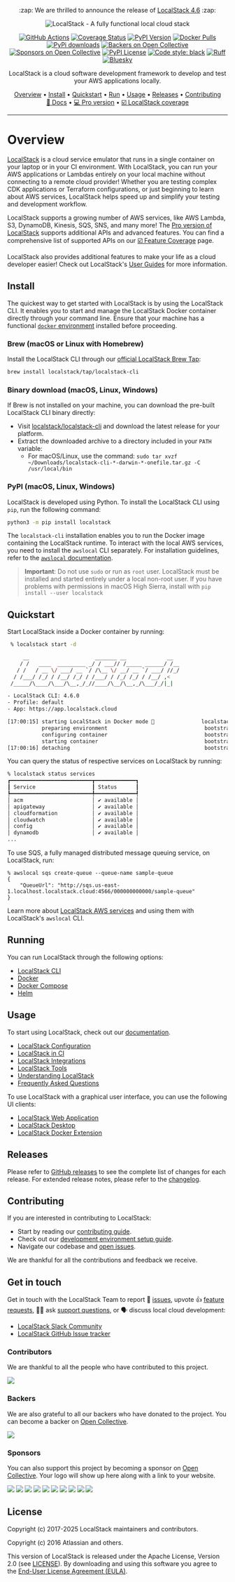 <p align="center">
:zap: We are thrilled to announce the release of <a href="https://blog.localstack.cloud/localstack-for-aws-release-v-4-6-0/">LocalStack 4.6</a> :zap:
</p>

<p align="center">
  <img src="https://raw.githubusercontent.com/localstack/localstack/main/docs/localstack-readme-banner.svg" alt="LocalStack - A fully functional local cloud stack">
</p>

<p align="center">
  <a href="https://github.com/localstack/localstack/actions/workflows/aws-main.yml?query=branch%3Amain"><img alt="GitHub Actions" src="https://github.com/localstack/localstack/actions/workflows/aws-main.yml/badge.svg?branch=main"></a>
  <a href="https://coveralls.io/github/localstack/localstack?branch=main"><img alt="Coverage Status" src="https://coveralls.io/repos/github/localstack/localstack/badge.svg?branch=main"></a>
  <a href="https://pypi.org/project/localstack/"><img alt="PyPI Version" src="https://img.shields.io/pypi/v/localstack?color=blue"></a>
  <a href="https://hub.docker.com/r/localstack/localstack"><img alt="Docker Pulls" src="https://img.shields.io/docker/pulls/localstack/localstack"></a>
  <a href="https://pypi.org/project/localstack"><img alt="PyPi downloads" src="https://static.pepy.tech/badge/localstack"></a>
  <a href="#backers"><img alt="Backers on Open Collective" src="https://opencollective.com/localstack/backers/badge.svg"></a>
  <a href="#sponsors"><img alt="Sponsors on Open Collective" src="https://opencollective.com/localstack/sponsors/badge.svg"></a>
  <a href="https://img.shields.io/pypi/l/localstack.svg"><img alt="PyPI License" src="https://img.shields.io/pypi/l/localstack.svg"></a>
  <a href="https://github.com/psf/black"><img alt="Code style: black" src="https://img.shields.io/badge/code%20style-black-000000.svg"></a>
  <a href="https://github.com/astral-sh/ruff"><img alt="Ruff" src="https://img.shields.io/endpoint?url=https://raw.githubusercontent.com/astral-sh/ruff/main/assets/badge/v2.json"></a>
  <a href="https://bsky.app/profile/localstack.cloud"><img alt="Bluesky" src="https://img.shields.io/badge/bluesky-Follow-blue?logo=bluesky"></a>
</p>

<p align="center">
  LocalStack is a cloud software development framework to develop and test your AWS applications locally.
</p>

<p align="center">
  <a href="#overview">Overview</a> •
  <a href="#install">Install</a> •
  <a href="#quickstart">Quickstart</a> •
  <a href="#running">Run</a> •
  <a href="#usage">Usage</a> •
  <a href="#releases">Releases</a> •
  <a href="#contributing">Contributing</a>
  <br/>
  <a href="https://docs.localstack.cloud" target="_blank">📖 Docs</a> •
  <a href="https://app.localstack.cloud" target="_blank">💻 Pro version</a> •
  <a href="https://docs.localstack.cloud/references/coverage/" target="_blank">☑️ LocalStack coverage</a>
</p>

---

# Overview

[LocalStack](https://localstack.cloud) is a cloud service emulator that runs in a single container on your laptop or in your CI environment. With LocalStack, you can run your AWS applications or Lambdas entirely on your local machine without connecting to a remote cloud provider! Whether you are testing complex CDK applications or Terraform configurations, or just beginning to learn about AWS services, LocalStack helps speed up and simplify your testing and development workflow.

LocalStack supports a growing number of AWS services, like AWS Lambda, S3, DynamoDB, Kinesis, SQS, SNS, and many more! The [Pro version of LocalStack](https://localstack.cloud/pricing) supports additional APIs and advanced features. You can find a comprehensive list of supported APIs on our [☑️ Feature Coverage](https://docs.localstack.cloud/user-guide/aws/feature-coverage/) page.

LocalStack also provides additional features to make your life as a cloud developer easier! Check out LocalStack's [User Guides](https://docs.localstack.cloud/user-guide/) for more information.

## Install

The quickest way to get started with LocalStack is by using the LocalStack CLI. It enables you to start and manage the LocalStack Docker container directly through your command line. Ensure that your machine has a functional [`docker` environment](https://docs.docker.com/get-docker/) installed before proceeding.

### Brew (macOS or Linux with Homebrew)

Install the LocalStack CLI through our [official LocalStack Brew Tap](https://github.com/localstack/homebrew-tap):

```bash
brew install localstack/tap/localstack-cli
```

### Binary download (macOS, Linux, Windows)

If Brew is not installed on your machine, you can download the pre-built LocalStack CLI binary directly:

- Visit [localstack/localstack-cli](https://github.com/localstack/localstack-cli/releases/latest) and download the latest release for your platform.
- Extract the downloaded archive to a directory included in your `PATH` variable:
    -   For macOS/Linux, use the command: `sudo tar xvzf ~/Downloads/localstack-cli-*-darwin-*-onefile.tar.gz -C /usr/local/bin`

### PyPI (macOS, Linux, Windows)

LocalStack is developed using Python. To install the LocalStack CLI using `pip`, run the following command:

```bash
python3 -m pip install localstack
```

The `localstack-cli` installation enables you to run the Docker image containing the LocalStack runtime. To interact with the local AWS services, you need to install the `awslocal` CLI separately. For installation guidelines, refer to the [`awslocal` documentation](https://docs.localstack.cloud/user-guide/integrations/aws-cli/#localstack-aws-cli-awslocal).

> **Important**: Do not use `sudo` or run as `root` user. LocalStack must be installed and started entirely under a local non-root user. If you have problems with permissions in macOS High Sierra, install with `pip install --user localstack`

## Quickstart

Start LocalStack inside a Docker container by running:

```bash
 % localstack start -d

     __                     _______ __             __
    / /   ____  _________ _/ / ___// /_____ ______/ /__
   / /   / __ \/ ___/ __ `/ /\__ \/ __/ __ `/ ___/ //_/
  / /___/ /_/ / /__/ /_/ / /___/ / /_/ /_/ / /__/ ,<
 /_____/\____/\___/\__,_/_//____/\__/\__,_/\___/_/|_|

- LocalStack CLI: 4.6.0
- Profile: default
- App: https://app.localstack.cloud

[17:00:15] starting LocalStack in Docker mode 🐳               localstack.py:512
           preparing environment                               bootstrap.py:1322
           configuring container                               bootstrap.py:1330
           starting container                                  bootstrap.py:1340
[17:00:16] detaching                                           bootstrap.py:1344
```

You can query the status of respective services on LocalStack by running:

```bash
% localstack status services
┏━━━━━━━━━━━━━━━━━━━━━━━━━━┳━━━━━━━━━━━━━┓
┃ Service                  ┃ Status      ┃
┡━━━━━━━━━━━━━━━━━━━━━━━━━━╇━━━━━━━━━━━━━┩
│ acm                      │ ✔ available │
│ apigateway               │ ✔ available │
│ cloudformation           │ ✔ available │
│ cloudwatch               │ ✔ available │
│ config                   │ ✔ available │
│ dynamodb                 │ ✔ available │
...
```

To use SQS, a fully managed distributed message queuing service, on LocalStack, run:

```shell
% awslocal sqs create-queue --queue-name sample-queue
{
    "QueueUrl": "http://sqs.us-east-1.localhost.localstack.cloud:4566/000000000000/sample-queue"
}
```

Learn more about [LocalStack AWS services](https://docs.localstack.cloud/references/coverage/) and using them with LocalStack's `awslocal` CLI.

## Running

You can run LocalStack through the following options:

- [LocalStack CLI](https://docs.localstack.cloud/getting-started/installation/#localstack-cli)
- [Docker](https://docs.localstack.cloud/getting-started/installation/#docker)
- [Docker Compose](https://docs.localstack.cloud/getting-started/installation/#docker-compose)
- [Helm](https://docs.localstack.cloud/getting-started/installation/#helm)

## Usage

To start using LocalStack, check out our [documentation](https://docs.localstack.cloud).

- [LocalStack Configuration](https://docs.localstack.cloud/references/configuration/)
- [LocalStack in CI](https://docs.localstack.cloud/user-guide/ci/)
- [LocalStack Integrations](https://docs.localstack.cloud/user-guide/integrations/)
- [LocalStack Tools](https://docs.localstack.cloud/user-guide/tools/)
- [Understanding LocalStack](https://docs.localstack.cloud/references/)
- [Frequently Asked Questions](https://docs.localstack.cloud/getting-started/faq/)

To use LocalStack with a graphical user interface, you can use the following UI clients:

* [LocalStack Web Application](https://app.localstack.cloud)
* [LocalStack Desktop](https://docs.localstack.cloud/user-guide/tools/localstack-desktop/)
* [LocalStack Docker Extension](https://docs.localstack.cloud/user-guide/tools/localstack-docker-extension/)

## Releases

Please refer to [GitHub releases](https://github.com/localstack/localstack/releases) to see the complete list of changes for each release. For extended release notes, please refer to the [changelog](https://docs.localstack.cloud/references/changelog/).

## Contributing

If you are interested in contributing to LocalStack:

- Start by reading our [contributing guide](docs/CONTRIBUTING.md).
- Check out our [development environment setup guide](docs/development-environment-setup/README.md).
- Navigate our codebase and [open issues](https://github.com/localstack/localstack/issues).

We are thankful for all the contributions and feedback we receive.

## Get in touch

Get in touch with the LocalStack Team to
report 🐞 [issues](https://github.com/localstack/localstack/issues/new/choose),
upvote 👍 [feature requests](https://github.com/localstack/localstack/issues?q=is%3Aissue+is%3Aopen+sort%3Areactions-%2B1-desc+),
🙋🏽 ask [support questions](https://docs.localstack.cloud/getting-started/help-and-support/),
or 🗣️ discuss local cloud development:

- [LocalStack Slack Community](https://localstack.cloud/contact/)
- [LocalStack GitHub Issue tracker](https://github.com/localstack/localstack/issues)

### Contributors

We are thankful to all the people who have contributed to this project.

<a href="https://github.com/localstack/localstack/graphs/contributors"><img src="https://opencollective.com/localstack/contributors.svg?width=890" /></a>

### Backers

We are also grateful to all our backers who have donated to the project. You can become a backer on [Open Collective](https://opencollective.com/localstack#backer).

<a href="https://opencollective.com/localstack#backers" target="_blank"><img src="https://opencollective.com/localstack/backers.svg?width=890"></a>

### Sponsors

You can also support this project by becoming a sponsor on [Open Collective](https://opencollective.com/localstack#sponsor). Your logo will show up here along with a link to your website.

<a href="https://opencollective.com/localstack/sponsor/0/website" target="_blank"><img src="https://opencollective.com/localstack/sponsor/0/avatar.svg"></a>
<a href="https://opencollective.com/localstack/sponsor/1/website" target="_blank"><img src="https://opencollective.com/localstack/sponsor/1/avatar.svg"></a>
<a href="https://opencollective.com/localstack/sponsor/2/website" target="_blank"><img src="https://opencollective.com/localstack/sponsor/2/avatar.svg"></a>
<a href="https://opencollective.com/localstack/sponsor/3/website" target="_blank"><img src="https://opencollective.com/localstack/sponsor/3/avatar.svg"></a>
<a href="https://opencollective.com/localstack/sponsor/4/website" target="_blank"><img src="https://opencollective.com/localstack/sponsor/4/avatar.svg"></a>
<a href="https://opencollective.com/localstack/sponsor/5/website" target="_blank"><img src="https://opencollective.com/localstack/sponsor/5/avatar.svg"></a>
<a href="https://opencollective.com/localstack/sponsor/6/website" target="_blank"><img src="https://opencollective.com/localstack/sponsor/6/avatar.svg"></a>
<a href="https://opencollective.com/localstack/sponsor/7/website" target="_blank"><img src="https://opencollective.com/localstack/sponsor/7/avatar.svg"></a>
<a href="https://opencollective.com/localstack/sponsor/8/website" target="_blank"><img src="https://opencollective.com/localstack/sponsor/8/avatar.svg"></a>
<a href="https://opencollective.com/localstack/sponsor/9/website" target="_blank"><img src="https://opencollective.com/localstack/sponsor/9/avatar.svg"></a>

## License

Copyright (c) 2017-2025 LocalStack maintainers and contributors.

Copyright (c) 2016 Atlassian and others.

This version of LocalStack is released under the Apache License, Version 2.0 (see [LICENSE](LICENSE.txt)). By downloading and using this software you agree to the [End-User License Agreement (EULA)](docs/end_user_license_agreement).
